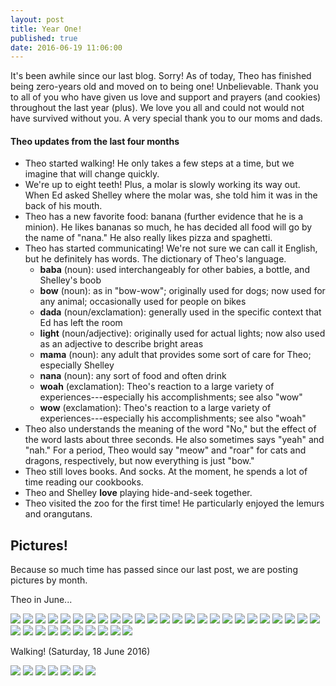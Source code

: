 ```yaml
---
layout: post
title: Year One!
published: true
date: 2016-06-19 11:06:00
---
```


It's been awhile since our last blog. Sorry! As of today, Theo has finished being zero-years old and moved on to being one! Unbelievable. Thank you to all of you who have given us love and support and prayers (and cookies) throughout the last year (plus). We love you all and could not would not have survived without you. A very special thank you to our moms and dads.

#### Theo updates from the last four months

- Theo started walking! He only takes a few steps at a time, but we imagine that will change quickly.
- We're up to eight teeth! Plus, a molar is slowly working its way out. When Ed asked Shelley where the molar was, she told him it was in the back of his mouth.
- Theo has a new favorite food: banana (further evidence that he is a minion). He likes bananas so much, he has decided all food will go by the name of "nana." He also really likes pizza and spaghetti.
- Theo has started communicating! We're not sure we can call it English, but he definitely has words. The dictionary of Theo's language.
  - __baba__ (noun): used interchangeably for other babies, a bottle, and Shelley's boob
  - __bow__ (noun): as in "bow-wow"; originally used for dogs; now used for any animal; occasionally used for people on bikes
  - __dada__ (noun/exclamation): generally used in the specific context that Ed has left the room
  - __light__ (noun/adjective): originally used for actual lights; now also used as an adjective to describe bright areas
  - __mama__ (noun): any adult that provides some sort of care for Theo; especially Shelley
  - __nana__ (noun): any sort of food and often drink
  - __woah__ (exclamation): Theo's reaction to a large variety of experiences---especially his accomplishments; see also "wow"
  - __wow__ (exclamation): Theo's reaction to a large variety of experiences---especially his accomplishments; see also "woah"
- Theo also understands the meaning of the word "No," but the effect of the word lasts about three seconds. He also sometimes says "yeah" and "nah." For a period, Theo would say "meow" and "roar" for cats and dragons, respectively, but now everything is just "bow."
- Theo still loves books. And socks. At the moment, he spends a lot of time reading our cookbooks.
- Theo and Shelley __love__ playing hide-and-seek together.
- Theo visited the zoo for the first time! He particularly enjoyed the lemurs and orangutans.

## Pictures!

Because so much time has passed since our last post, we are posting pictures by month.

Theo in June...

![](https://dl.dropboxusercontent.com/u/72656879/Theo/Sets23Favorites/DSCF15489.JPG)
![](https://dl.dropboxusercontent.com/u/72656879/Theo/Sets23Favorites/DSCF15506.JPG)
![](https://dl.dropboxusercontent.com/u/72656879/Theo/Sets23Favorites/DSCF15527.JPG)
![](https://dl.dropboxusercontent.com/u/72656879/Theo/Sets23Favorites/DSCF15588.JPG)
![](https://dl.dropboxusercontent.com/u/72656879/Theo/Sets23Favorites/DSCF15597.JPG)
![](https://dl.dropboxusercontent.com/u/72656879/Theo/Sets23Favorites/DSCF15604.JPG)
![](https://dl.dropboxusercontent.com/u/72656879/Theo/Sets23Favorites/DSCF15614.JPG)
![](https://dl.dropboxusercontent.com/u/72656879/Theo/Sets23Favorites/DSCF15633.JPG)
![](https://dl.dropboxusercontent.com/u/72656879/Theo/Sets23Favorites/DSCF15663.JPG)
![](https://dl.dropboxusercontent.com/u/72656879/Theo/Sets23Favorites/DSCF15675.JPG)
![](https://dl.dropboxusercontent.com/u/72656879/Theo/Sets23Favorites/DSCF15703.JPG)
![](https://dl.dropboxusercontent.com/u/72656879/Theo/Sets23Favorites/DSCF15708.JPG)
![](https://dl.dropboxusercontent.com/u/72656879/Theo/Sets23Favorites/DSCF15719.JPG)
![](https://dl.dropboxusercontent.com/u/72656879/Theo/Sets23Favorites/DSCF15733.JPG)
![](https://dl.dropboxusercontent.com/u/72656879/Theo/Sets24Favorites/DSCF15744.jpg)
![](https://dl.dropboxusercontent.com/u/72656879/Theo/Sets24Favorites/DSCF15749.jpg)
![](https://dl.dropboxusercontent.com/u/72656879/Theo/Sets24Favorites/DSCF15763.jpg)
![](https://dl.dropboxusercontent.com/u/72656879/Theo/Sets24Favorites/DSCF15764.jpg)
![](https://dl.dropboxusercontent.com/u/72656879/Theo/Sets24Favorites/DSCF15772.jpg)
![](https://dl.dropboxusercontent.com/u/72656879/Theo/Sets24Favorites/DSCF15775.jpg)
![](https://dl.dropboxusercontent.com/u/72656879/Theo/Sets24Favorites/DSCF15789.jpg)
![](https://dl.dropboxusercontent.com/u/72656879/Theo/Sets24Favorites/DSCF15794.jpg)
![](https://dl.dropboxusercontent.com/u/72656879/Theo/Sets24Favorites/DSCF15810.jpg)
![](https://dl.dropboxusercontent.com/u/72656879/Theo/Sets24Favorites/DSCF15823.jpg)
![](https://dl.dropboxusercontent.com/u/72656879/Theo/Sets24Favorites/DSCF15842.jpg)
![](https://dl.dropboxusercontent.com/u/72656879/Theo/Sets24Favorites/DSCF15851.jpg)
![](https://dl.dropboxusercontent.com/u/72656879/Theo/Sets24Favorites/DSCF15860.jpg)
![](https://dl.dropboxusercontent.com/u/72656879/Theo/Sets24Favorites/DSCF15870.jpg)
![](https://dl.dropboxusercontent.com/u/72656879/Theo/Sets25Favorites/DSCF15883.jpg)
![](https://dl.dropboxusercontent.com/u/72656879/Theo/Sets25Favorites/DSCF15892.jpg)
![](https://dl.dropboxusercontent.com/u/72656879/Theo/Sets25Favorites/DSCF15894.jpg)
![](https://dl.dropboxusercontent.com/u/72656879/Theo/Sets25Favorites/DSCF15899.jpg)
![](https://dl.dropboxusercontent.com/u/72656879/Theo/Sets25Favorites/DSCF15916.jpg)
![](https://dl.dropboxusercontent.com/u/72656879/Theo/Sets25Favorites/DSCF15932.jpg)
![](https://dl.dropboxusercontent.com/u/72656879/Theo/Sets25Favorites/DSCF15941.jpg)

Walking! (Saturday, 18 June 2016)

![](https://dl.dropboxusercontent.com/u/72656879/Theo/Sets24Favorites/DSCF15872.jpg)
![](https://dl.dropboxusercontent.com/u/72656879/Theo/Sets24Favorites/DSCF15873.jpg)
![](https://dl.dropboxusercontent.com/u/72656879/Theo/Sets24Favorites/DSCF15874.jpg)
![](https://dl.dropboxusercontent.com/u/72656879/Theo/Sets24Favorites/DSCF15875.jpg)
![](https://dl.dropboxusercontent.com/u/72656879/Theo/Sets24Favorites/DSCF15876.jpg)
![](https://dl.dropboxusercontent.com/u/72656879/Theo/Sets24Favorites/DSCF15877.jpg)
![](https://dl.dropboxusercontent.com/u/72656879/Theo/Sets24Favorites/DSCF15878.jpg)
